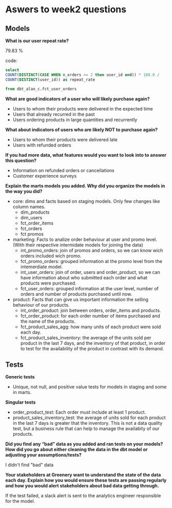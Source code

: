 # Aswers to week2 questions

## Models

**What is our user repeat rate?**

79.83 %

code:
```` sql
select
COUNT(DISTINCT(CASE WHEN n_orders >= 2 then user_id end)) * 100.0 /
COUNT(DISTINCT(user_id)) as repeat_rate

from dbt_alan_c.fct_user_orders
````

**What are good indicators of a user who will likely purchase again?**

- Users to whom their products were delivered in the expected time
- Users that already recurred in the past
- Users ordering products in large quantities and recurrently

**What about indicators of users who are likely NOT to purchase again?**

- Users to whom their products were delivered late
- Users with refunded orders

**If you had more data, what features would you want to look into to answer this question?**

- Information on refunded orders or cancellations
- Customer experience surveys


**Explain the marts models you added. Why did you organize the models in the way you did?**

- core: dims and facts based on staging models. Only few changes like column names.
    - dim_products
    - dim_users
    - fct_order_items
    - fct_orders
    - fct promos
- marketing: Facts to analize order behaviour at user and promo level. (With their respective intermidate models for joining the data)
    - int_promo_orders: join of promos and orders, so we can know wich orders included wich promo.
    - fct_promo_orders: grouped information at the promo level from the intemerdiate model.
    - int_user_orders: join of order, users and order_product, so we can have information about who submitted each order and what products were purchased.
    - fct_user_orders: grouped information at the user level, number of orders and number of products purchased until now.
- product: Facts that can give us important information the selling behaviour of our products.
    - int_order_product: join between orders, order_items and products.
    - fct_order_product: for each order number of items purchased and the name of the products.
    - fct_product_sales_agg: how many units of each product were sold each day.
    - fct_product_sales_inventory: the average of the units sold per product in the last 7 days, and the inventory of that product, in order to test for the availability of the product in contrast with its demand.

## Tests

**Generic tests**

- Unique, not null, and positive value tests for models in staging and some in marts.

**Singular tests**

- order_product_test: Each order must include at least 1 product.
- product_sales_inventory_test: the average of units sold for each product in the last 7 days is greater that the inventory. This is not a data quality test, but a business rule that can help to manage the availabity of our products.

**Did you find any “bad” data as you added and ran tests on your models? How did you go about either cleaning the data in the dbt model or adjusting your assumptions/tests?**

I didn't find "bad" data


**Your stakeholders at Greenery want to understand the state of the data each day. Explain how you would ensure these tests are passing regularly and how you would alert stakeholders about bad data getting through.**

If the test failed, a slack alert is sent to the analytics engineer responsible for the model.